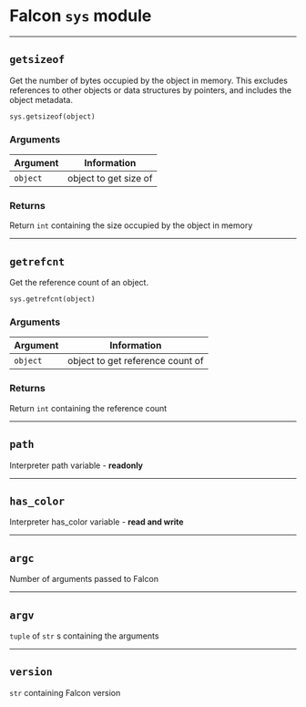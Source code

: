 # Falcon ```sys``` module

-----------------------

## ```getsizeof```

Get the number of bytes occupied by the object in memory. This excludes references to other objects or data structures by pointers, and includes the object metadata.

```sys.getsizeof(object)```

### Arguments
| Argument      | Information       |
| ------------- | ----------------- |
| ```object```    | object to get size of    |

### Returns
Return ```int``` containing the size occupied by the object in memory

-----------------------

## ```getrefcnt```

Get the reference count of an object.

```sys.getrefcnt(object)```

### Arguments
| Argument      | Information       |
| ------------- | ----------------- |
| ```object```    | object to get reference count of    |

### Returns
Return ```int``` containing the reference count

-----------------------

## ```path```

Interpreter path variable - **readonly**

-----------------------

## ```has_color```

Interpreter has_color variable - **read and write**

-----------------------

## ```argc```

Number of arguments passed to Falcon

-----------------------

## ```argv```

```tuple``` of ```str``` s containing the arguments

-----------------------

## ```version```

```str``` containing Falcon version
